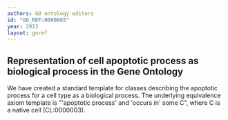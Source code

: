 ```yaml
---
authors: GO ontology editors
id: "GO_REF:0000085"
year: 2013
layout: goref
---
```


## Representation of cell apoptotic process as biological process in the Gene Ontology

We have created a standard template for classes describing the apoptotic process for a cell type as a biological process. The underlying equivalence axiom template is "'apoptotic process' and 'occurs in' some C", where C is a native cell (CL:0000003).
